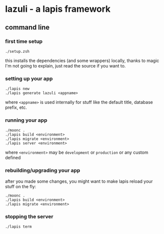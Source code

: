 # lazuli - a lapis framework
## command line
### first time setup

    ./setup.zsh

this installs the dependencies (and some wrappers) locally, thanks to magic I'm not going to explain, just read the source if you want to.

### setting up your app

    ./lapis new
    ./lapis generate lazuli <appname>

where `<appname>` is used internally for stuff like the default title, database prefix, etc.

### running your app

    ./moonc .
    ./lapis build <environment>
    ./lapis migrate <environment>
    ./lapis server <environment>

where `<environment>` may be `development` or `production` or any custom defined

### rebuilding/upgrading your app

after you made some changes, you might want to make lapis reload your stuff on the fly:

    ./moonc .
    ./lapis build <environment>
    ./lapis migrate <environment>

### stopping the server

    ./lapis term

